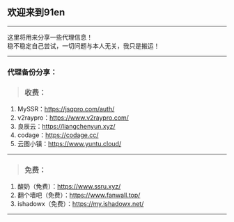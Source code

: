 ## 欢迎来到91en  
--- 
这里将用来分享一些代理信息！  
稳不稳定自己尝试，一切问题与本人无关，我只是搬运！   
   
---   
  
### 代理备份分享：      

> <h3>收费：</h3>  
1. MySSR：<a href="https://jsqpro.com/auth/register?aff=1365" target="_blank">https://jsqpro.com/auth/</a>   
2. v2raypro：<a href="https://www.v2raypro.com/aff.php?aff=3" target="_blank">https://www.v2raypro.com/</a>   
3. 良辰云：<a href="https://liangchenyun.xyz/" target="_blank">https://liangchenyun.xyz/</a>       
4. codage：<a href="https://codage.cc/" target="_blank">https://codage.cc/</a>    
5. 云图小镇：<a href="https://www.yuntu.cloud/" target="_blank">https://www.yuntu.cloud/</a>     

---
> <h3>免费：</h3>  
1. 酸奶（免费）：<a href="https://www.ssru.xyz/" target="_blank">https://www.ssru.xyz/</a>  
2. 翻个墙吧（免费）：<a href="https://www.fanwall.top/" target="_blank">https://www.fanwall.top/</a>   
3. ishadowx（免费）：<a href="https://my.ishadowx.net/" target="_blank">https://my.ishadowx.net/</a>  

--- 
